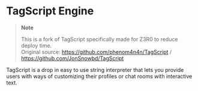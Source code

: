 # TagScript Engine

> **Note**
>
> This is a fork of TagScript specifically made for Z3R0 to reduce deploy time.  
> Original source: https://github.com/phenom4n4n/TagScript / https://github.com/JonSnowbd/TagScript

TagScript is a drop in easy to use string interpreter that lets you provide users with ways of customizing their profiles or chat rooms with interactive text.
